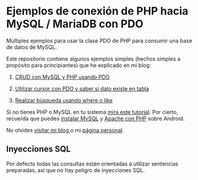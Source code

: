 
# Ejemplos de conexión de PHP hacia MySQL / MariaDB con PDO

  

Múltiples ejemplos para usar la clase PDO de PHP para consumir una base de datos de MySQL.

Este repositorio contiene algunos ejemplos simples (hechos simples a propósito para principiantes) que he explicado en mi blog:

 1. [CRUD con MySQL y PHP usando PDO](https://parzibyte.me/blog/2018/02/12/mysql-php-pdo-crud/)  

2. [Utilizar cursor con PDO y saber si dato existe en tabla](https://parzibyte.me/blog/2019/02/16/php-pdo-parte-2-iterar-cursor-comprobar-si-elemento-existe/)
3. [Realizar búsqueda usando where o like](https://parzibyte.me/blog/2019/03/14/busqueda-mysql-php-pdo-like-coincidencia-exacta/)


Si no tienes PHP o MySQL en tu sistema [mira este tutorial](https://parzibyte.me/blog/2017/12/11/configurar-instalar-php-7-apache-server-mysql-windows/). Por cierto, recuerda que puedes [instalar MySQL](https://parzibyte.me/blog/2018/11/12/instalar-mysql-mariadb-en-android-con-termux/) y [Apache con PHP](https://parzibyte.me/blog/2018/11/14/configurar-instalar-apache-php-7-android-termux/) sobre Android.

No olvides [visitar mi blog ](https://parzibyte.me/blog) o mi [página personal](https://www.parzibyte.me/).
   
## Inyecciones SQL
Por defecto todas las consultas están orientadas a utilizar sentencias preparadas, así que no hay peligro de inyecciones SQL.
